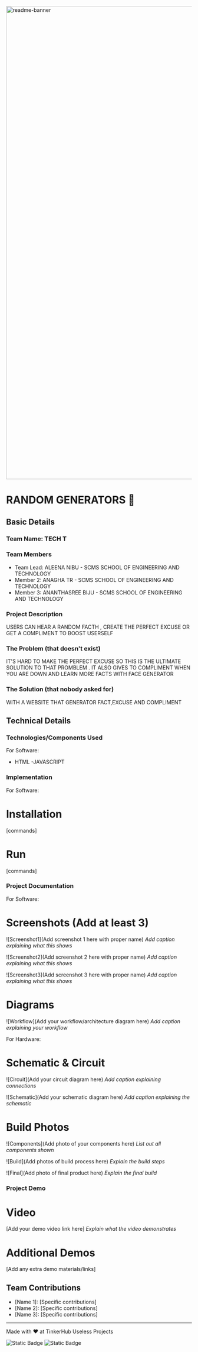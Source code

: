 <img width="1280" alt="readme-banner" src="https://github.com/user-attachments/assets/35332e92-44cb-425b-9dff-27bcf1023c6c">

# RANDOM GENERATORS 🎯


## Basic Details
### Team Name: TECH T


### Team Members
- Team Lead: ALEENA NIBU - SCMS SCHOOL OF ENGINEERING AND TECHNOLOGY
- Member 2: ANAGHA TR  - SCMS SCHOOL OF ENGINEERING AND TECHNOLOGY
- Member 3: ANANTHASREE BIJU - SCMS SCHOOL OF ENGINEERING AND TECHNOLOGY

### Project Description
USERS CAN HEAR A RANDOM FACTH , CREATE THE PERFECT EXCUSE OR GET A COMPLIMENT TO BOOST USERSELF

### The Problem (that doesn't exist)
IT'S HARD TO MAKE THE PERFECT EXCUSE SO THIS IS THE ULTIMATE SOLUTION TO THAT PROMBLEM . IT ALSO GIVES TO COMPLIMENT WHEN YOU ARE DOWN AND LEARN MORE FACTS WITH FACE GENERATOR

### The Solution (that nobody asked for)
WITH A WEBSITE THAT GENERATOR FACT,EXCUSE AND COMPLIMENT

## Technical Details
### Technologies/Components Used
For Software:
- HTML
-JAVASCRIPT

### Implementation
For Software:
# Installation
[commands]

# Run
[commands]

### Project Documentation
For Software:

# Screenshots (Add at least 3)
![Screenshot1](Add screenshot 1 here with proper name)
*Add caption explaining what this shows*

![Screenshot2](Add screenshot 2 here with proper name)
*Add caption explaining what this shows*

![Screenshot3](Add screenshot 3 here with proper name)
*Add caption explaining what this shows*

# Diagrams
![Workflow](Add your workflow/architecture diagram here)
*Add caption explaining your workflow*

For Hardware:

# Schematic & Circuit
![Circuit](Add your circuit diagram here)
*Add caption explaining connections*

![Schematic](Add your schematic diagram here)
*Add caption explaining the schematic*

# Build Photos
![Components](Add photo of your components here)
*List out all components shown*

![Build](Add photos of build process here)
*Explain the build steps*

![Final](Add photo of final product here)
*Explain the final build*

### Project Demo
# Video
[Add your demo video link here]
*Explain what the video demonstrates*

# Additional Demos
[Add any extra demo materials/links]

## Team Contributions
- [Name 1]: [Specific contributions]
- [Name 2]: [Specific contributions]
- [Name 3]: [Specific contributions]

---
Made with ❤️ at TinkerHub Useless Projects 

![Static Badge](https://img.shields.io/badge/TinkerHub-24?color=%23000000&link=https%3A%2F%2Fwww.tinkerhub.org%2F)
![Static Badge](https://img.shields.io/badge/UselessProject--24-24?link=https%3A%2F%2Fwww.tinkerhub.org%2Fevents%2FQ2Q1TQKX6Q%2FUseless%2520Projects)



